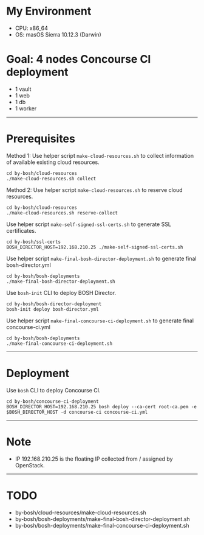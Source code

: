 # My Environment

* CPU: x86_64
* OS: masOS Sierra 10.12.3 (Darwin)

# Goal: 4 nodes Concourse CI deployment

* 1 vault
* 1 web
* 1 db
* 1 worker

---

# Prerequisites

Method 1: Use helper script `make-cloud-resources.sh` to collect information of available existing cloud resources.

```
cd by-bosh/cloud-resources
./make-cloud-resources.sh collect
```

Method 2: Use helper script `make-cloud-resources.sh` to reserve cloud resources.

```
cd by-bosh/cloud-resources
./make-cloud-resources.sh reserve-collect
```

Use helper script `make-self-signed-ssl-certs.sh` to generate SSL certificates.

```
cd by-bosh/ssl-certs
BOSH_DIRECTOR_HOST=192.168.210.25 ./make-self-signed-ssl-certs.sh
```

Use helper script `make-final-bosh-director-deployment.sh` to generate final bosh-director.yml

```
cd by-bosh/bosh-deployments
./make-final-bosh-director-deployment.sh
```

Use `bosh-init` CLI to deploy BOSH Director.

```
cd by-bosh/bosh-director-deployment
bosh-init deploy bosh-director.yml
```

Use helper script `make-final-concourse-ci-deployment.sh` to generate final concourse-ci.yml

```
cd by-bosh/bosh-deployments
./make-final-concourse-ci-deployment.sh
```

---

# Deployment

Use `bosh` CLI to deploy Concourse CI.

```
cd by-bosh/concourse-ci-deployment
BOSH_DIRECTOR_HOST=192.168.210.25 bosh deploy --ca-cert root-ca.pem -e $BOSH_DIRECTOR_HOST -d concourse-ci concourse-ci.yml
```

---

# Note

* IP 192.168.210.25 is the floating IP collected from / assigned by OpenStack.

---

# TODO

* by-bosh/cloud-resources/make-cloud-resources.sh
* by-bosh/bosh-deployments/make-final-bosh-director-deployment.sh
* by-bosh/bosh-deployments/make-final-concourse-ci-deployment.sh
